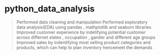 # python_data_analysis
>Performed data cleaning and manipulation
>Performed exploratory data analysis(EDA) using pandas , mathplotlib and seaborn libraries
>Improved customer experience by indetifying potential customer across differnet states , occupation , gander and different age groups
>Improved sales by indentifying most selling product categories and products, which can help to plan inventory hencemeet the demands
